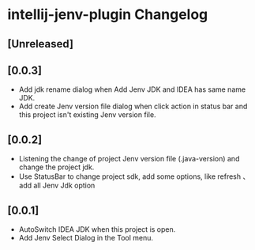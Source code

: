 <!-- Keep a Changelog guide -> https://keepachangelog.com -->

# intellij-jenv-plugin Changelog

## [Unreleased]

## [0.0.3]
- Add jdk rename dialog when Add Jenv JDK and IDEA has same name JDK.
- Add create Jenv version file dialog when click action in status bar and this project isn't existing Jenv version file.

## [0.0.2]
- Listening the change of project Jenv version file (.java-version) and change the project jdk.
- Use StatusBar to change project sdk, add some options, like refresh 、 add all Jenv Jdk option

## [0.0.1]
- AutoSwitch IDEA JDK when this project is open.
- Add Jenv Select Dialog in the Tool menu.